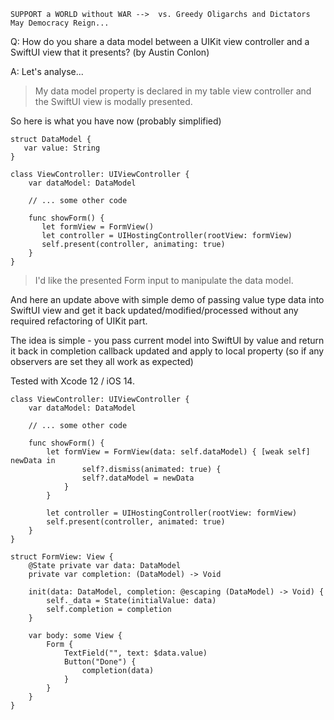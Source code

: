 ```
SUPPORT a WORLD without WAR -->  vs. Greedy Oligarchs and Dictators
May Democracy Reign... 
```

Q: How do you share a data model between a UIKit view controller and a SwiftUI view that it presents? (by Austin Conlon)

A: Let's analyse...

> My data model property is declared in my table view controller and the SwiftUI view is modally presented.

So here is what you have now (probably simplified)

```
struct DataModel {
   var value: String
}

class ViewController: UIViewController {
    var dataModel: DataModel

    // ... some other code

    func showForm() {
       let formView = FormView()
       let controller = UIHostingController(rootView: formView)
       self.present(controller, animating: true)
    }
}
```

> I'd like the presented Form input to manipulate the data model.

And here an update above with simple demo of passing value type data into SwiftUI view and get it back updated/modified/processed without any required refactoring of UIKit part.

The idea is simple - you pass current model into SwiftUI by value and return it back in completion callback updated and apply to local property (so if any observers are set they all work as expected)

Tested with Xcode 12 / iOS 14.

```
class ViewController: UIViewController {
	var dataModel: DataModel

	// ... some other code

	func showForm() {
		let formView = FormView(data: self.dataModel) { [weak self] newData in
   			    self?.dismiss(animated: true) {
				self?.dataModel = newData
			}
		}

		let controller = UIHostingController(rootView: formView)
		self.present(controller, animated: true)
	}
}

struct FormView: View {
	@State private var data: DataModel
	private var completion: (DataModel) -> Void

	init(data: DataModel, completion: @escaping (DataModel) -> Void) {
		self._data = State(initialValue: data)
		self.completion = completion
	}

	var body: some View {
		Form {
			TextField("", text: $data.value)
			Button("Done") {
				completion(data)
			}
		}
	}
}
```

